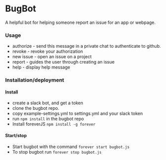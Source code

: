 # BugBot
A helpful bot for helping someone report an issue for an app or webpage.

### Usage

* authorize - send this message in a private chat to authenticate to github.
* revoke - revoke your authorization
* new issue - open an issue on a project
* report - guides the user through creating an issue
* help - display help message

### Installation/deployment

#### Install
* create a slack bot, and get a token
* clone the bugbot repo.
* copy example-settings.yml to settings.yml and your slack token
* run `npm install` in the bugbot repo
* Install foreverJS `npm install -g forever`

#### Start/stop
* Start bugbot with the command `forever start bugbot.js`
* To stop bugbot run `forever stop bugbot.js`
